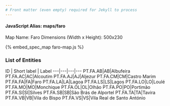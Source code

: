 ```yaml
---
# Front matter (even empty) required for Jekyll to process
---
```


#### JavaScript Alias: maps/faro

Map Name: Faro
Dimensions (Width x Height): 500x230



{% embed_spec_map faro-map.js %}

### List of Entities

ID | Short label | Label
---|---|---|---
PT.FA.AB|AB|Albufeira
PT.FA.AC|AC|Alcoutim
PT.FA.AJ|AJ|Aljezur
PT.FA.CM|CM|Castro Marim
PT.FA.FA|FA|Faro
PT.FA.LA|LA|Lagoa
PT.FA.LS|LS|Lagos
PT.FA.LO|LO|Loulé
PT.FA.MO|MO|Monchique
PT.FA.OL|OL|Olhão
PT.FA.PO|PO|Portimão
PT.FA.SI|SI|Silves
PT.FA.SB|SB|São Brás de Alportel
PT.FA.TA|TA|Tavira
PT.FA.VB|VB|Vila do Bispo
PT.FA.VS|VS|Vila Real de Santo António

